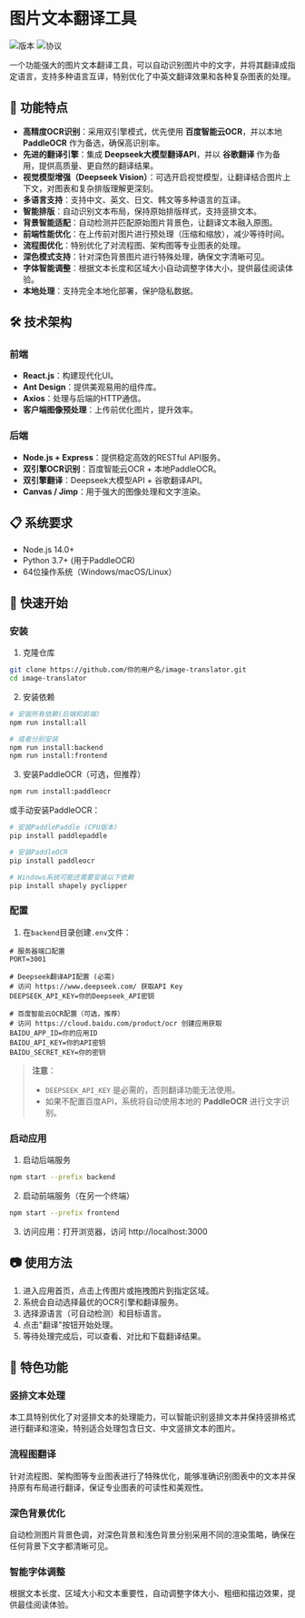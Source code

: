 # 图片文本翻译工具

![版本](https://img.shields.io/badge/版本-1.0.0-blue)
![协议](https://img.shields.io/badge/协议-MIT-green)

一个功能强大的图片文本翻译工具，可以自动识别图片中的文字，并将其翻译成指定语言，支持多种语言互译，特别优化了中英文翻译效果和各种复杂图表的处理。

## 🌟 功能特点

- **高精度OCR识别**：采用双引擎模式，优先使用 **百度智能云OCR**，并以本地 **PaddleOCR** 作为备选，确保高识别率。
- **先进的翻译引擎**：集成 **Deepseek大模型翻译API**，并以 **谷歌翻译** 作为备用，提供高质量、更自然的翻译结果。
- **视觉模型增强（Deepseek Vision）**：可选开启视觉模型，让翻译结合图片上下文，对图表和复杂排版理解更深刻。
- **多语言支持**：支持中文、英文、日文、韩文等多种语言的互译。
- **智能排版**：自动识别文本布局，保持原始排版样式，支持竖排文本。
- **背景智能适配**：自动检测并匹配原始图片背景色，让翻译文本融入原图。
- **前端性能优化**：在上传前对图片进行预处理（压缩和缩放），减少等待时间。
- **流程图优化**：特别优化了对流程图、架构图等专业图表的处理。
- **深色模式支持**：针对深色背景图片进行特殊处理，确保文字清晰可见。
- **字体智能调整**：根据文本长度和区域大小自动调整字体大小，提供最佳阅读体验。
- **本地处理**：支持完全本地化部署，保护隐私数据。

## 🛠️ 技术架构

### 前端

- **React.js**：构建现代化UI。
- **Ant Design**：提供美观易用的组件库。
- **Axios**：处理与后端的HTTP通信。
- **客户端图像预处理**：上传前优化图片，提升效率。

### 后端

- **Node.js + Express**：提供稳定高效的RESTful API服务。
- **双引擎OCR识别**：百度智能云OCR + 本地PaddleOCR。
- **双引擎翻译**：Deepseek大模型API + 谷歌翻译API。
- **Canvas / Jimp**：用于强大的图像处理和文字渲染。

## 📋 系统要求

- Node.js 14.0+
- Python 3.7+ (用于PaddleOCR)
- 64位操作系统（Windows/macOS/Linux）

## 🚀 快速开始

### 安装

1. 克隆仓库
```bash
git clone https://github.com/你的用户名/image-translator.git
cd image-translator
```

2. 安装依赖
```bash
# 安装所有依赖(后端和前端)
npm run install:all

# 或者分别安装
npm run install:backend
npm run install:frontend
```

3. 安装PaddleOCR（可选，但推荐）
```bash
npm run install:paddleocr
```

或手动安装PaddleOCR：

```bash
# 安装PaddlePaddle (CPU版本)
pip install paddlepaddle

# 安装PaddleOCR
pip install paddleocr

# Windows系统可能还需要安装以下依赖
pip install shapely pyclipper
```

### 配置

1. 在`backend`目录创建`.env`文件：

```
# 服务器端口配置
PORT=3001

# Deepseek翻译API配置 (必需)
# 访问 https://www.deepseek.com/ 获取API Key
DEEPSEEK_API_KEY=你的Deepseek_API密钥

# 百度智能云OCR配置（可选，推荐）
# 访问 https://cloud.baidu.com/product/ocr 创建应用获取
BAIDU_APP_ID=你的应用ID
BAIDU_API_KEY=你的API密钥
BAIDU_SECRET_KEY=你的密钥
```

> **注意**：
> - `DEEPSEEK_API_KEY` 是必需的，否则翻译功能无法使用。
> - 如果不配置百度API，系统将自动使用本地的 **PaddleOCR** 进行文字识别。

### 启动应用

1. 启动后端服务
```bash
npm start --prefix backend
```

2. 启动前端服务（在另一个终端）
```bash
npm start --prefix frontend
```

3. 访问应用：打开浏览器，访问 http://localhost:3000

## 📷 使用方法

1. 进入应用首页，点击上传图片或拖拽图片到指定区域。
2. 系统会自动选择最优的OCR引擎和翻译服务。
3. 选择源语言（可自动检测）和目标语言。
4. 点击"翻译"按钮开始处理。
5. 等待处理完成后，可以查看、对比和下载翻译结果。

## 🌈 特色功能

### 竖排文本处理

本工具特别优化了对竖排文本的处理能力，可以智能识别竖排文本并保持竖排格式进行翻译和渲染，特别适合处理包含日文、中文竖排文本的图片。

### 流程图翻译

针对流程图、架构图等专业图表进行了特殊优化，能够准确识别图表中的文本并保持原有布局进行翻译，保证专业图表的可读性和美观性。

### 深色背景优化

自动检测图片背景色调，对深色背景和浅色背景分别采用不同的渲染策略，确保在任何背景下文字都清晰可见。

### 智能字体调整

根据文本长度、区域大小和文本重要性，自动调整字体大小、粗细和描边效果，提供最佳阅读体验。

